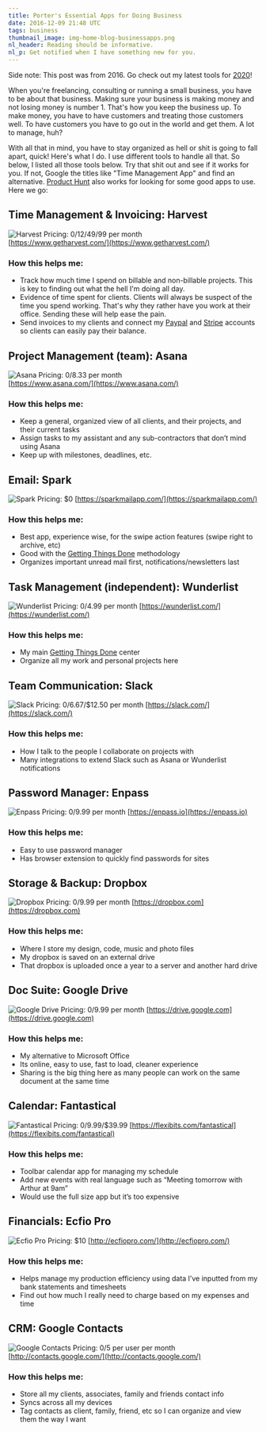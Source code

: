 ```yaml
---
title: Porter's Essential Apps for Doing Business
date: 2016-12-09 21:48 UTC
tags: business
thumbnail_image: img-home-blog-businessapps.png
nl_header: Reading should be informative.
nl_p: Get notified when I have something new for you.
---
```


Side note: This post was from 2016. Go check out my latest tools for <a href="/journal/2020/digitaltools2020/">2020</a>!


When you're freelancing, consulting or running a small business, you have to be about that business. Making sure your business is making money and not losing money is number 1. That's how you keep the business up. To make money, you have to have customers and treating those customers well. To have customers you have to go out in the world and get them. A lot to manage, huh?

With all that in mind, you have to stay organized as hell or shit is going to fall apart, quick! Here's what I do. I use different tools to handle all that. So below, I listed all those tools below. Try that shit out and see if it works for you. If not, Google the titles like "Time Management App" and find an alternative. [Product Hunt](https://www.producthunt.com/) also works for looking for some good apps to use. Here we go:

## Time Management & Invoicing: Harvest
![Harvest](assets/img/blog/apps-logo-harvest.jpg)
Pricing: $0/$12/$49/$99 per month  
[https://www.getharvest.com/](https://www.getharvest.com/)

### How this helps me:
- Track how much time I spend on billable and non-billable projects. This is key to finding out what the hell I'm doing all day.
- Evidence of time spent for clients. Clients will always be suspect of the time you spend working. That's why they rather have you work at their office. Sending these will help ease the pain.
- Send invoices to my clients and connect my [Paypal](https://www.paypal.com) and [Stripe](https://www.stripe.com) accounts so clients can easily pay their balance.

## Project Management (team): Asana
![Asana](assets/img/blog/apps-logo-asana.jpg)
Pricing: $0/$8.33 per month  
[https://www.asana.com/](https://www.asana.com/)

### How this helps me:
- Keep a general, organized view of all clients, and their projects, and their current tasks
- Assign tasks to my assistant and any sub-contractors that don’t mind using Asana
- Keep up with milestones, deadlines, etc.

## Email: Spark
![Spark](assets/img/blog/apps-logo-spark.jpg)
Pricing: $0
[https://sparkmailapp.com/](https://sparkmailapp.com/)

### How this helps me:
- Best app, experience wise, for the swipe action features (swipe right to archive, etc)
- Good with the [Getting Things Done](https://www.wikiwand.com/en/Getting_Things_Done) methodology
- Organizes important unread mail first, notifications/newsletters last

## Task Management (independent): Wunderlist
![Wunderlist](assets/img/blog/apps-logo-wunderlist.jpg)
Pricing: $0/$4.99 per month
[https://wunderlist.com/](https://wunderlist.com/)

### How this helps me:
- My main [Getting Things Done](https://www.wikiwand.com/en/Getting_Things_Done) center
- Organize all my work and personal projects here

## Team Communication: Slack
![Slack](assets/img/blog/apps-logo-slack.jpg)
Pricing: $0/$6.67/$12.50 per month
[https://slack.com/](https://slack.com/)

### How this helps me:
- How I talk to the people I collaborate on projects with
- Many integrations to extend Slack such as Asana or Wunderlist notifications

## Password Manager: Enpass
![Enpass](assets/img/blog/apps-logo-enpass.jpg)
Pricing: $0/$9.99 per month
[https://enpass.io](https://enpass.io)

### How this helps me:
- Easy to use password manager
- Has browser extension to quickly find passwords for sites

## Storage & Backup: Dropbox
![Dropbox](assets/img/blog/apps-logo-dropbox.jpg)
Pricing: $0/$9.99 per month
[https://dropbox.com](https://dropbox.com)

### How this helps me:
- Where I store my design, code, music and photo files
- My dropbox is saved on an external drive
- That dropbox is uploaded once a year to a server and another hard drive

## Doc Suite: Google Drive
![Google Drive](assets/img/blog/apps-logo-googledrive.jpg)
Pricing: $0/$9.99 per month
[https://drive.google.com](https://drive.google.com)

### How this helps me:
- My alternative to Microsoft Office
- Its online, easy to use, fast to load, cleaner experience
- Sharing is the big thing here as many people can work on the same document at the same time

## Calendar: Fantastical
![Fantastical](assets/img/blog/apps-logo-fantastical.jpg)
Pricing: $0/$9.99/$39.99
[https://flexibits.com/fantastical](https://flexibits.com/fantastical)

### How this helps me:
- Toolbar calendar app for managing my schedule
- Add new events with real language such as “Meeting tomorrow with Arthur at 9am”
- Would use the full size app but it’s too expensive

## Financials: Ecfio Pro
![Ecfio Pro](assets/img/blog/apps-logo-ecfiopro.jpg)
Pricing: $10
[http://ecfiopro.com/](http://ecfiopro.com/)

### How this helps me:
- Helps manage my production efficiency using data I’ve inputted from my bank statements and timesheets
- Find out how much I really need to charge based on my expenses and time

## CRM: Google Contacts
![Google Contacts](assets/img/blog/apps-logo-googlecontacts.jpg)
Pricing: $0/$5 per user per month
[http://contacts.google.com/](http://contacts.google.com/)

### How this helps me:
- Store all my clients, associates, family and friends contact info
- Syncs across all my devices
- Tag contacts as client, family, friend, etc so I can organize and view them the way I want
